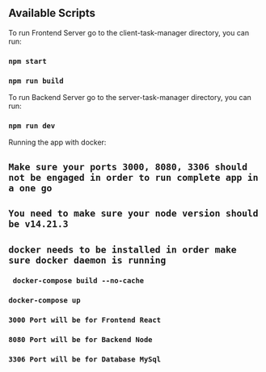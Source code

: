 ## Available Scripts

To run Frontend Server go to the client-task-manager directory, you can run: 

### `npm start`

### `npm run build`

To run Backend Server go to the server-task-manager directory, you can run: 

### `npm run dev`


Running the app with docker:

## `Make sure your ports 3000, 8080, 3306 should not be engaged in order to run complete app in a one go`
## `You need to make sure your node version should be v14.21.3`
## `docker needs to be installed in order make sure docker daemon is running`  

### ` docker-compose build --no-cache`
### `docker-compose up`

### `3000 Port will be for Frontend React`
### `8080 Port will be for Backend Node`
### `3306 Port will be for Database MySql`



